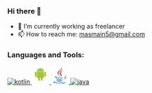 ### Hi there 👋
- 🔭 I’m currently working as freelancer
- 📫 How to reach me: masmain5@gmail.com

<h3 align="left">Languages and Tools:</h3>
<p align="left">
    <!--Kotlin-->
    <a href="https://kotlinlang.org" target="_blank"> <img
            src="https://www.vectorlogo.zone/logos/kotlinlang/kotlinlang-icon.svg" alt="kotlin" width="40" height="40"/>
    </a>
    <!--Android-->
    <a href="https://developer.android.com" target="_blank"> <img
            src="https://raw.githubusercontent.com/devicons/devicon/master/icons/android/android-original-wordmark.svg"
            alt="android" width="40" height="40"/> </a>
    <!--Java-->
    <a href="https://www.java.com" target="_blank"> <img
            src="https://raw.githubusercontent.com/devicons/devicon/master/icons/java/java-original.svg" alt="java"
            width="40" height="40"/> </a>
    <!--Java-->
    <a href="https://www.python.com" target="_blank"> <img
            src="https://raw.githubusercontent.com/devicons/devicon/master/icons/pyhon/pyhon-original.svg" alt="java"
            width="40" height="40"/> </a>
</p>
